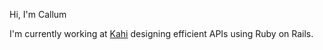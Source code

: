 Hi, I'm Callum

I'm currently working at [Kahi](https://kahi.io/) designing efficient APIs using Ruby on Rails.

<!---
calmacleod/calmacleod is a ✨ special ✨ repository because its `README.md` (this file) appears on your GitHub profile.
You can click the Preview link to take a look at your changes.
--->
